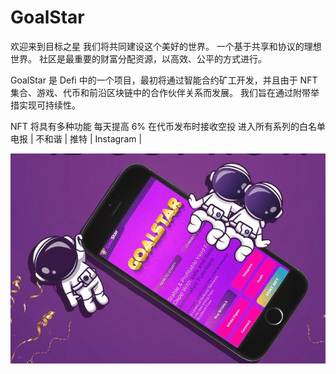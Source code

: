 # GoalStar

欢迎来到目标之星
我们将共同建设这个美好的世界。
一个基于共享和协议的理想世界。
社区是最重要的财富分配资源，以高效、公平的方式进行。

GoalStar 是 Defi 中的一个项目，最初将通过智能合约矿工开发，并且由于 NFT 集合、游戏、代币和前沿区块链中的合作伙伴关系而发展。 我们旨在通过附带举措实现可持续性。

NFT 将具有多种功能
每天提高 6%
在代币发布时接收空投
进入所有系列的白名单
电报 | 不和谐 | 推特 | Instagram |

![goalstar-dapp-defi-bsc-image1_1a41c20870a07fc14067808e4603b4a3](goalstar-dapp-defi-bsc-image1_1a41c20870a07fc14067808e4603b4a3.png)
